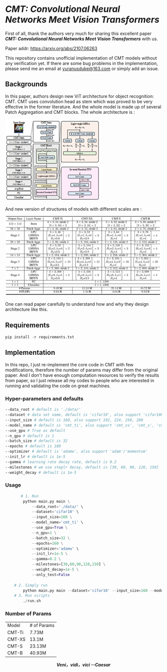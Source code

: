 #  ***CMT: Convolutional Neural Networks Meet Vision Transformers***

First of all, thank the authors very much for sharing this excellent paper ***CMT: Convolutional Neural Networks Meet
Vision Transformers*** with us. 

Paper addr: https://arxiv.org/abs/2107.06263

This repository contains unofficial implementation of CMT models without any verification yet. If there are some bug problems in the 
implementation, please send me an email at yuranusduke@163.com or simply add an issue.

## Backgrounds
In this paper, authors design new ViT architecture for object recognition: CMT. CMT uses convolution head as stem
which was proved to be very effective in the former literature. And the whole model is made up of several Patch Aggregation and CMT blocks.
The whole architecture is :

![img](./README/model.png)

And new version of structures of models with different scales are :

![img](./README/structure.jpg)

One can read paper carefully to understand how and why they design architecture like this.

## Requirements

```Python
pip install -r requirements.txt 
```

## Implementation

In this repo, I just re-implement the core code in CMT with few modifications,
therefore the number of params may differ from the original paper. And I don't have enough 
computation resources to verify the results from paper, so I just release all my codes to people 
who are interested in running and validating the code on great machines.

### Hyper-parameters and defaults
```bash
--data_root # default is './data/'
--dataset # data set name, default is 'cifar10', also support 'cifar100' and 'imagenet'(which we don't experiment due to limited computation) and 'tiny_imagenet' and 'flowers', also 'cars'
--input_size # default is 160, also support 192, 224, 256, 288
--model_name # default is 'cmt_ti', also support 'cmt_xs', 'cmt_s', 'cmt_b'
--use_gpu # True as default
--n_gpu # default is 1
--batch_size # default is 32
--epochs # default is 160
--optimizer # default is 'adamw', also support 'adam'/'momentum'
--init_lr # default is 1e-5
--gamma # learning rate decay rate, default is 0.2
--milestones # we use steplr decay, default is [30, 60, 90, 120, 150]
--weight_decay # default is 1e-5
```

### Usage

```python
       # 1. Run 
        python main.py main \
            --data_root='./data/' \
            --dataset='cifar10' \
            --input_size=160 \
            --model_name='cmt_ti' \
            --use_gpu=True \
            --n_gpu=1 \
            --batch_size=32 \
            --epochs=160 \
            --optimizer='adamw' \
            --init_lr=1e-5 \
            --gamma=0.2 \
            --milestones=[30,60,90,120,150] \
            --weight_decay=1e-5 \
            --only_test=False

    # 2. Simply run
        python main.py main --dataset='cifar10' --input_size=160 --model_name='cmt_ti' --batch_size=32 --epochs=160  --only_test=False
    # 3. Run scripts
        ./run.sh
```

### Number of Params

<table>
    <tr>
        <td>Model</td>
        <td># of Params</td>
    </tr>
    <tr>
        <td rowspan="1">CMT-Ti</td>
        <td>7.73M</td>
    </tr>
    <tr>
        <td rowspan="1">CMT-XS</td>
        <td>13.1M</td>
    </tr>
    <tr>
        <td rowspan="1">CMT-S</td>
        <td>23.13M</td>
    </tr>
    <tr>
        <td rowspan="1">CMT-B</td>
        <td>40.93M</td>
    </tr>
</table>

***<center>Veni，vidi，vici --Caesar</center>***
